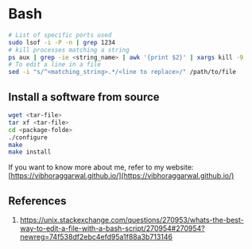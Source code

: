 # Bash
```bash
# List of specific ports used
sudo lsof -i -P -n | grep 1234
# kill processes matching a string
ps aux | grep -ie <string_name> | awk '{print $2}' | xargs kill -9
# To edit a line in a file
sed -i "s/^<matching_string>.*/<line to replace>/" /path/to/file
```
## Install a software from source
```bash
wget <tar-file>
tar xf <tar-file>
cd <package-folde>
./configure
make 
make install
```

If you want to know more about me, refer to my website: [https://vibhoraggarwal.github.io/](https://vibhoraggarwal.github.io/)

## References
1. https://unix.stackexchange.com/questions/270953/whats-the-best-way-to-edit-a-file-with-a-bash-script/270954#270954?newreg=74f538df2ebc4efd95a1f88a3b713146
